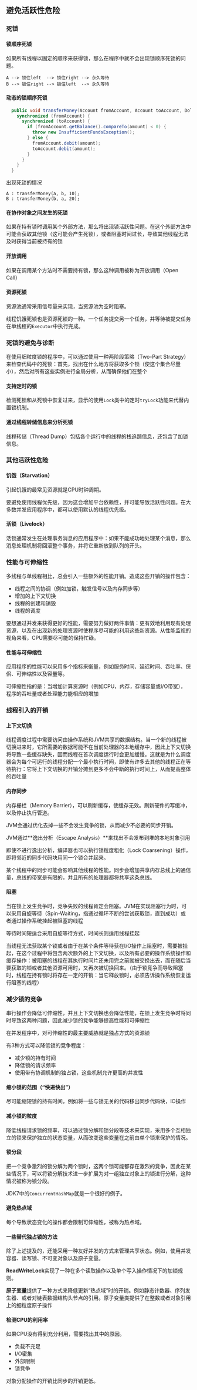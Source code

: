 ## 避免活跃性危险
### 死锁
#### 锁顺序死锁
如果所有线程以固定的顺序来获得锁，那么在程序中就不会出现锁顺序死锁的问题。

```
A --> 锁住left  --> 锁住right --> 永久等待
B --> 锁住right --> 锁住left  --> 永久等待
```

#### 动态的锁顺序死锁
```java
  public void transferMoney(Account fromAccount, Account toAccount, DollarAmount amount) throws InsufficientFundsException {
    synchronized (fromAccount) {
      synchronized (toAccount) {
        if (fromAccount.getBalance().compareTo(amount) < 0) {
          throw new InsufficientFundsException();
        } else {
          fromAccount.debit(amount);
          toAccount.debit(amount);
        }
      }  
    }
  }
```
出现死锁的情况
```
A : transferMoney(a, b, 10);
B : transferMoney(b, a, 20);
```

#### 在协作对象之间发生的死锁
如果在持有锁时调用某个外部方法，那么将出现锁活跃性问题。在这个外部方法中可能会获取其他锁（这可能会产生死锁），或者阻塞时间过长，导致其他线程无法及时获得当前被持有的锁

#### 开放调用
如果在调用某个方法时不需要持有锁，那么这种调用被称为开放调用（Open Call）

#### 资源死锁
资源池通常采用信号量来实现，当资源池为空时阻塞。

线程饥饿死锁也是资源死锁的一种。一个任务提交另一个任务，并等待被提交任务在单线程的`Executor`中执行完成。

### 死锁的避免与诊断
在使用细粒度锁的程序中，可以通过使用一种两阶段策略（Two-Part Strategy）来检查代码中的死锁：首先，找出在什么地方将获取多个锁（使这个集合尽量小），然后对所有这些实例进行全局分析，从而确保他们在整个

#### 支持定时的锁
检测死锁和从死锁中恢复过来，显示的使用`Lock`类中的定时`tryLock`功能来代替内置锁机制。

#### 通过线程转储信息来分析死锁
线程转储（Thread Dump）包括各个运行中的线程的栈追踪信息，还包含了加锁信息。

### 其他活跃性危险
#### 饥饿（Starvation）
引起饥饿的最常见资源就是CPU时钟周期。

要避免使用线程优先级，因为这会增加平台依赖性，并可能导致活跃性问题。在大多数并发应用程序中，都可以使用默认的线程优先级。

#### 活锁（Livelock）
活锁通常发生在处理事务消息的应用程序中：如果不能成功地处理某个消息，那么消息处理机制将回滚整个事务，并将它重新放到队列的开头。

### 性能与可伸缩性
多线程与单线程相比，总会引入一些额外的性能开销。造成这些开销的操作包含：

- 线程之间的协调（例如加锁，触发信号以及内存同步等）
- 增加的上下文切换
- 线程的创建和销毁
- 线程的调度

要想通过并发来获得更好的性能，需要努力做好两件事情：更有效地利用现有处理资源，以及在出现新的处理资源时使程序尽可能的利用这些新资源。从性能监视的视角来看，CPU需要尽可能的保持忙碌。


#### 性能与可伸缩性
应用程序的性能可以采用多个指标来衡量，例如服务时间、延迟时间、吞吐率、侠侣、可伸缩性以及容量等。

可伸缩性指的是：当增加计算资源时（例如CPU，内存，存储容量或I/O带宽），程序的吞吐量或者处理能力能相应的增加

### 线程引入的开销
#### 上下文切换
线程调度过程中需要访问由操作系统和JVM共享的数据结构。当一个新的线程被切换进来时，它所需要的数据可能不在当前处理器的本地缓存中，因此上下文切换将导致一些缓存缺失，因而线程在首次调度运行时会更加缓慢。这就是为什么调度器会为每个可运行的线程分配一个最小执行时间，即使有许多去其他的线程正在等待执行：它将上下文切换的开销分摊到更多不会中断的执行时间上，从而提高整体的吞吐量

#### 内存同步
内存栅栏（Memory Barrier），可以刷新缓存，使缓存无效。刷新硬件的写缓冲，以及停止执行管道。

JVM会通过优化去掉一些不会发生竞争的锁，从而减少不必要的同步开销。

JVM通过**逸出分析（Escape Analysis）**来找出不会发布到堆的本地对象引用

即使不进行逸出分析，编译器也可以执行锁粒度粗化（Lock Coarsening）操作，即将邻近的同步代码块用同一个锁合并起来。

某个线程中的同步可能会影响其他线程的性能。同步会增加共享内存总线上的通信量，总线的带宽是有限的，并且所有的处理器都将共享这条总线。

#### 阻塞
当在锁上发生竞争时，竞争失败的线程肯定会阻塞。JVM在实现阻塞行为时，可以采用自旋等待（Spin-Waiting，指通过循环不断的尝试获取锁，直到成功）或者通过操作系统挂起被阻塞的线程

等待时间短适合采用自旋等待方式，时间长则适用线程挂起

当线程无法获取某个锁或者由于在某个条件等待获在I/O操作上阻塞时，需要被挂起，在这个过程中将包含两次额外的上下文切换，以及所有必要的操作系统操作和缓存操作：被阻塞的线程在其执行时间片还未用完之前就被交换出去，而在随后当要获取的锁或者其他资源可用时，又再次被切换回来。（由于锁竞争而导致阻塞时，线程在持有锁时将存在一定的开销：当它释放锁时，必须告诉操作系统恢复运行阻塞的线程）

### 减少锁的竞争
串行操作会降低可伸缩性，并且上下文切换也会降低性能，在锁上发生竞争时将同时导致这两种问题，因此减少锁的竞争能够提高性能和可伸缩性

在并发程序中，对可伸缩性的最主要威胁就是独占方式的资源锁

有3种方式可以降低锁的竞争程度：
- 减少锁的持有时间
- 降低锁的请求频率
- 使用带有协调机制的独占锁，这些机制允许更高的并发性

#### 缩小锁的范围（“快进快出”）
尽可能缩短锁的持有时间，例如将一些与锁无关的代码移出同步代码块，IO操作

#### 减小锁的粒度
降低线程请求锁的频率，可以通过锁分解和锁分段等技术来实现，采用多个互相独立的锁来保护独立的状态变量，从而改变这些变量在之前由单个锁来保护的情况。

#### 锁分段
把一个竞争激烈的锁分解为两个锁时，这两个锁可能都存在激烈的竞争，因此在某些情况下，可以将锁分解技术进一步扩展为对一组独立对象上的锁进行分解，这种情况被称为锁分段。

JDK7中的`ConcurrentHashMap`就是一个很好的例子。

#### 避免热点域
每个导致状态变化的操作都会限制可伸缩性，被称为热点域。

#### 一些替代独占锁的方法
除了上述提及的，还能采用一种友好并发的方式来管理共享状态。例如，使用并发容器、读写锁、不可变对象以及原子变量。

**ReadWriteLock**实现了一种在多个读取操作以及单个写入操作情况下的加锁规则。

**原子变量**提供了一种方式来降低更新“热点域”时的开销。例如静态计数器、序列发生器、或者对链表数据结构头节点的引用。原子变量类提供了在整数或者对象引用上的细粒度原子操作

#### 检测CPU的利用率
如果CPU没有得到充分利用，需要找出其中的原因。

- 负载不充足
- I/O密集
- 外部限制
- 锁竞争

对象分配操作的开销比同步的开销更低。


